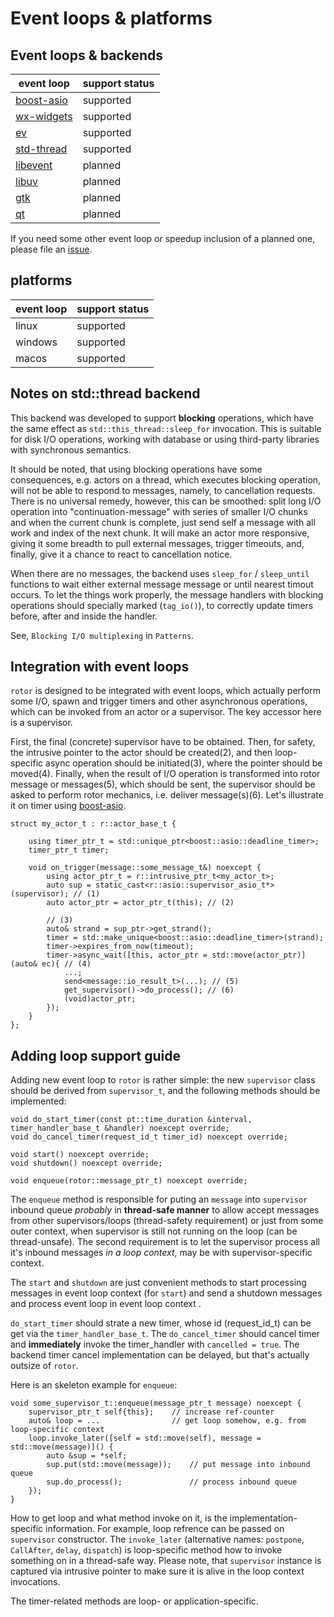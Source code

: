 # Event loops & platforms

## Event loops & backends

[boost-asio]: https://www.boost.org/doc/libs/release/libs/asio/ "Boost Asio"
[wx-widgets]: https://www.wxwidgets.org/ "wxWidgets"
[ev]: http://software.schmorp.de/pkg/libev.html
[libevent]: https://libevent.org/
[std-thread]: https://en.cppreference.com/w/cpp/thread/thread
[libuv]: https://libuv.org/
[gtk]: https://www.gtk.org/
[qt]: https://www.qt.io/
[issues]: https://github.com/basiliscos/cpp-rotor/issues

 event loop   | support status
--------------|---------------
[boost-asio]  | supported
[wx-widgets]  | supported
[ev]          | supported
[std-thread]  | supported
[libevent]    | planned
[libuv]       | planned
[gtk]         | planned
[qt]          | planned

If you need some other event loop or speedup inclusion of a planned one, please file an [issue][issues].

## platforms

event loop   | support status
-------------|---------------
linux        | supported
windows      | supported
macos        | supported


## Notes on std::thread backend

This backend was developed to support **blocking** operations,  which have the same
effect as `std::this_thread::sleep_for` invocation. This is suitable for disk I/O
operations, working with database or using third-party libraries with synchronous
semantics.

It should be noted, that using blocking operations have some consequences, e.g.
actors on a thread, which executes blocking operation, will not be able to respond
to messages, namely, to cancellation requests. There is no universal remedy, however,
this can be smoothed: split long I/O operation into "continuation-message" with series
of smaller I/O chunks and when the current chunk is complete, just send self a message with
all work and index of the next chunk. It will make an actor more responsive, giving
it some breadth to pull external messages, trigger timeouts, and, finally, give it a
chance to react to cancellation notice.

When there are no messages, the backend uses `sleep_for` / `sleep_until` functions to
wait either external message message or until nearest timout occurs. To let the things
work properly, the message handlers with blocking operations should specially marked
(`tag_io()`), to correctly update timers before, after and inside the handler.

See, `Blocking I/O multiplexing` in `Patterns`.

## Integration with event loops

`rotor` is designed to be integrated with event loops, which actually perform some I/O, spawn and
trigger timers and other asynchronous operations, which can be invoked from an actor or a supervisor.
The key accessor here is a supervisor.

First, the final (concrete) supervisor have to be obtained. Then, for safety, the intrusive pointer
to the actor should be created(2), and then loop-specific async operation should be initiated(3), where the pointer
should be moved(4). Finally, when the result of I/O operation is transformed into rotor message or messages(5),
which should be sent, the supervisor should be asked to perform rotor mechanics, i.e.
deliver message(s)(6). Let's illustrate it on timer using [boost-asio].

~~~{.cpp}
struct my_actor_t : r::actor_base_t {

    using timer_ptr_t = std::unique_ptr<boost::asio::deadline_timer>;
    timer_ptr_t timer;

    void on_trigger(message::some_message_t&) noexcept {
        using actor_ptr_t = r::intrusive_ptr_t<my_actor_t>;
        auto sup = static_cast<r::asio::supervisor_asio_t*>(supervisor); // (1)
        auto actor_ptr = actor_ptr_t(this); // (2)

        // (3)
        auto& strand = sup_ptr->get_strand();
        timer = std::make_unique<boost::asio::deadline_timer>(strand);
        timer->expires_from_now(timeout);
        timer->async_wait([this, actor_ptr = std::move(actor_ptr)](auto& ec){ // (4)
            ...;
            send<message::io_result_t>(...); // (5)
            get_supervisor()->do_process(); // (6)
            (void)actor_ptr;
        });
    }
};
~~~


## Adding loop support guide

Adding new event loop to `rotor` is rather simple: the new `supervisor` class
should be derived from `supervisor_t`, and the following methods should be
implemented:

~~~{.cpp}
void do_start_timer(const pt::time_duration &interval, timer_handler_base_t &handler) noexcept override;
void do_cancel_timer(request_id_t timer_id) noexcept override;

void start() noexcept override;
void shutdown() noexcept override;

void enqueue(rotor::message_ptr_t) noexcept override;
~~~

The `enqueue` method is responsible for puting an `message` into `supervisor`
inbound queue *probably* in **thread-safe manner** to allow accept messages
from other supervisors/loops (thread-safety requirement) or just from some
outer context, when supervisor is still not running on the loop (can be
thread-unsafe). The second requirement is to let the supervisor process
all it's inbound messages *in a loop context*, may be with supervisor-specific
context.

The `start` and `shutdown` are just convenient methods to start processing
messages in event loop context (for `start`) and send a shutdown messages
and process event loop in event loop context .

`do_start_timer` should strate a new timer, whose id (request_id_t) can be
get via the `timer_handler_base_t`. The `do_cancel_timer` should cancel
timer and **immediately** invoke the timer_handler with `cancelled = true`.
The backend timer cancel implementation can be delayed, but that's actually
outsize of `rotor`.

Here is an skeleton example for `enqueue`:

~~~{.cpp}
void some_supervisor_t::enqueue(message_ptr_t message) noexcept {
    supervisor_ptr_t self{this};    // increase ref-counter
    auto& loop = ...                // get loop somehow, e.g. from loop-specific context
    loop.invoke_later([self = std::move(self), message = std::move(message)]() {
        auto &sup = *self;
        sup.put(std::move(message));    // put message into inbound queue
        sup.do_process();               // process inbound queue
    });
}
~~~

How to get loop and what method invoke on it, is the implementation-specific information.
For example, loop refrence can be passed on `supervisor` constructor. The `invoke_later`
(alternative names: `postpone`, `CallAfter`, `delay`, `dispatch`) is loop-specific
method how to invoke something on in a thread-safe way. Please note, that `supervisor`
instance is captured via intrusive pointer to make sure it is alive in the loop context
invocations.

The timer-related methods are loop- or application-specific.
